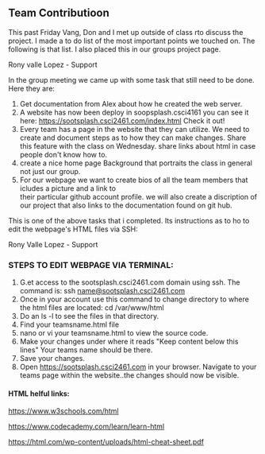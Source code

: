 ## Team Contributioon

This past Friday Vang, Don and I met up outside of class rto discuss the project. I made a 
to do list of the most important points we touched on. The following is that list. I also placed this 
in our groups project page.

Rony valle Lopez - Support

In the group meeting we came up with some task that still need to be done. Here they are:
1. Get documentation from Alex about how he created the web server.
2. A website has now been deploy in soopsplash.csci4161 you can see it here:
   <https://sootsplash.csci2461.com/index.html>  Check it out!
3. Every team has a page in the website that they can utilize. We need to create and document steps 
   as to how they can make changes. Share this feature with the class on Wednesday. share links about 
   html in case people don't know how to.
4. create a nice home page Background that portraits the class in general not just our group.
5. For our webpage we want to create bios of all the team members that icludes a picture and a link to  
   their particular github account profile. we will also create a discription of our project that also links to
   the documentation found on git hub. 
   
This is one of the above tasks that i completed. Its instructions as to ho to edit the webpage's HTML
files via SSH: 

Rony Valle Lopez - Support

### STEPS TO EDIT WEBPAGE VIA TERMINAL:

1. G.et access to the sootsplash.csci2461.com domain using ssh. The command is:
    ssh name@sootsplash.csci2461.com
2. Once in your account use this command to change directory to where the html files are located: cd /var/www/html
3. Do an ls -l to see the files in that directory.
4. Find your teamsname.html file
6. nano or vi your teamsname.html to view the source code.
7. Make your changes under where it reads "Keep content below this lines" Your teams name should be there. 
8. Save your changes.
9. Open https://sootsplash.csci2461.com in your browser. Navigate to your teams page within the website..the changes 
   should now be visible. 

#### HTML helful links:

<https://www.w3schools.com/html>

<https://www.codecademy.com/learn/learn-html>

<https://html.com/wp-content/uploads/html-cheat-sheet.pdf>
